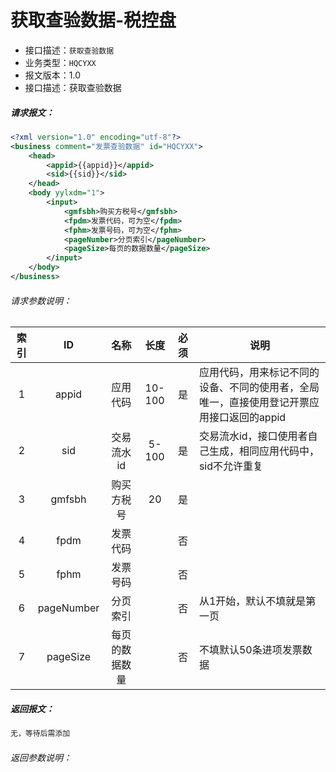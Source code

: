 # 获取查验数据-税控盘

- 接口描述：`获取查验数据`
- 业务类型：`HQCYXX`
- 报文版本：1.0
- 接口描述：获取查验数据

##### 请求报文：

```xml
<?xml version="1.0" encoding="utf-8"?>
<business comment="发票查验数据" id="HQCYXX">
	<head>
		<appid>{{appid}}</appid>
		<sid>{{sid}}</sid>
	</head>
	<body yylxdm="1">
		<input>
			<gmfsbh>购买方税号</gmfsbh>
			<fpdm>发票代码，可为空</fpdm>
			<fphm>发票号码，可为空</fphm>
			<pageNumber>分页索引</pageNumber>
			<pageSize>每页的数据数量</pageSize>
		</input>
	</body>
</business>
```

###### 请求参数说明：

| 索引 |     ID     |      名称      |  长度  | 必须 | 说明                                                         |
| :--: | :--------: | :------------: | :----: | :--: | ------------------------------------------------------------ |
|  1   |   appid    |    应用代码    | 10-100 |  是  | 应用代码，用来标记不同的设备、不同的使用者，全局唯一，直接使用登记开票应用接口返回的appid |
|  2   |    sid     |   交易流水id   | 5-100  |  是  | 交易流水id，接口使用者自己生成，相同应用代码中，sid不允许重复 |
|  3   |   gmfsbh   |   购买方税号   |   20   |  是  |                                                              |
|  4   |    fpdm    |    发票代码    |        |  否  |                                                              |
|  5   |    fphm    |    发票号码    |        |  否  |                                                              |
|  6   | pageNumber |    分页索引    |        |  否  | 从1开始，默认不填就是第一页                                  |
|  7   |  pageSize  | 每页的数据数量 |        |  否  | 不填默认50条进项发票数据                                     |


##### 返回报文：

```xml
无，等待后需添加
```

###### 返回参数说明：
